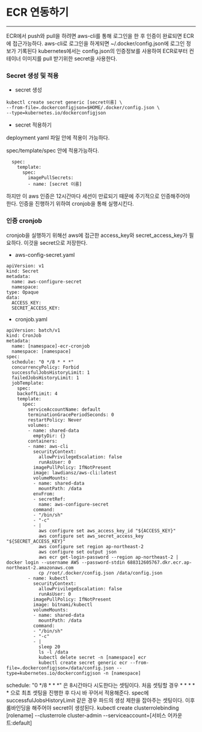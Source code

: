 # ECR 연동하기
- - -

ECR에서 push와 pull을 하려면 aws-cli를 통해 로그인을 한 후 인증이 완료되면 ECR에 접근가능하다.
aws-cli로 로그인을 하게되면 ~/.docker/config.json에 로그인 정보가 기록된다
kubernetes에서는 config.json의 인증정보를 사용하여 ECR로부터 컨테이너 이미지를 pull 받기위한 secret을 사용한다.

### Secret 생성 및 적용

- secret 생성

```
kubectl create secret generic [secret이름] \
--from-file=.dockerconfigjson=$HOME/.docker/config.json \
--type=kubernetes.io/dockerconfigjson
```

- secret 적용하기

deployment yaml 파일 안에 적용이 가능하다.

spec/template/spec 안에 적용가능하다.

```
  spec:
    template:
	  spec:
	    imagePullSecrets:
		- name: [secret 이름]
```

하지만 이 aws 인증은 12시간마다 세션이 만료되기 때문에 주기적으로 인증해주어야 한다.
인증을 진행하기 위하여 cronjob을 통해 실행시킨다.

### 인증 cronjob

cronjob을 실행하기 위해선 aws에 접근한 access_key와 secret_access_key가 필요하다. 이것을 secret으로 저장한다.

- aws-config-secret.yaml

```
apiVersion: v1
kind: Secret
metadata:
  name: aws-configure-secret
  namespace:
type: Opaque
data:
  ACCESS_KEY:
  SECRET_ACCESS_KEY: 
```

- cronjob.yaml

```
apiVersion: batch/v1
kind: CronJob
metadata:
  name: [namespace]-ecr-cronjob
  namespace: [namespace]
spec:
  schedule: "0 */8 * * *"
  concurrencyPolicy: Forbid
  successfulJobsHistoryLimit: 1
  failedJobsHistoryLimit: 1
  jobTemplate:
	spec:
	backoffLimit: 4
	template:
	  spec:
		serviceAccountName: default
		terminationGracePeriodSeconds: 0
		restartPolicy: Never
		volumes:
		- name: shared-data
		  emptyDir: {}
		containers:
		- name: aws-cli
		  securityContext:
			allowPrivilegeEscalation: false
			runAsUser: 0
		  imagePullPolicy: IfNotPresent
		  image: lawdiansz/aws-cli:latest
		  volumeMounts:
		  - name: shared-data
			mountPath: /data
		  envFrom:
		  - secretRef:
			name: aws-configure-secret
		  command:
		  - "/bin/sh"
		  - "-c"
		  - |
			aws configure set aws_access_key_id "${ACCESS_KEY}"
			aws configure set aws_secret_access_key "${SECRET_ACCESS_KEY}"
			aws configure set region ap-northeast-2
			aws configure set output json
			aws ecr get-login-password --region ap-northeast-2 | docker login --username AWS --password-stdin 688312605767.dkr.ecr.ap-northeast-2.amazonaws.com
			cp /root/.docker/config.json /data/config.json
		- name: kubectl
		  securityContext:
			allowPrivilegeEscalation: false
			runAsUser: 0
		  imagePullPolicy: IfNotPresent
		  image: bitnami/kubectl
		  volumeMounts:
		  - name: shared-data
			mountPath: /data
		  command:
		  - "/bin/sh"
		  - "-c"
		  - |
			sleep 20
			ls -l /data
			kubectl delete secret -n [namespace] ecr
			kubectl create secret generic ecr --from-file=.dockerconfigjson=/data/config.json --type=kubernetes.io/dockerconfigjson -n [namespace]
```

schedule: "0 */8 * * *"
은 8시간마다 시도한다는 셋팅이다. 처음 셋팅할 경우 * * * * * 으로 최초 셋팅을 진행한 후 다시 바
꾸어서 적용해준다.
spec에 successfulJobsHistoryLimit 같은 경우 파드의 생성 제한을 잡아주는 셋팅이다.
이후 롤바인딩을 해주어야 secret이 생성된다.
kubectl create clusterrolebinding [rolename] --clusterrole cluster-admin --serviceaccount=[서비스
어카운트:default]
